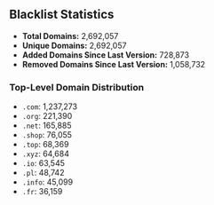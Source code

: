 ## Blacklist Statistics

- **Total Domains:** 2,692,057
- **Unique Domains:** 2,692,057
- **Added Domains Since Last Version:** 728,873
- **Removed Domains Since Last Version:** 1,058,732

### Top-Level Domain Distribution

-  `.com`: 1,237,273
-  `.org`: 221,390
-  `.net`: 165,885
-  `.shop`: 76,055
-  `.top`: 68,369
-  `.xyz`: 64,684
-  `.io`: 63,545
-  `.pl`: 48,742
-  `.info`: 45,099
-  `.fr`: 36,159

